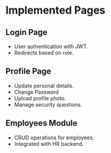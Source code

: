 # Implemented Pages

## Login Page
- User authentication with JWT.  
- Redirects based on role.  

## Profile Page
- Update personal details.
- Change Password  
- Upload profile photo.  
- Manage security questions.  

## Employees Module
- CRUD operations for employees.  
- Integrated with HR backend.  

